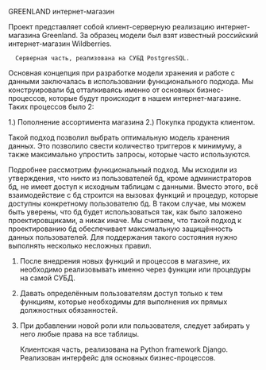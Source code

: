    GREENLAND интернет-магазин
 
  Проект представляет собой клиент-серверную реализацию интернет-магазина Greenland.
За образец модели был взят известный российский интернет-магазин Wildberries.


      Серверная часть, реализована на СУБД PostgresSQL.
 Основная концепция при разработке модели хранения и работе с данными заключалась в использовании функционального подхода.
 Мы конструировали бд отталкиваясь именно от основных бизнес-процессов, которые будут происходит в нашем интернет-магазине.
  Таких процессов было 2:
  
  1.) Пополнение ассортимента магазина
  2.) Покупка продукта клиентом.
 
 Такой подход позволил выбрать оптимальную модель хранения данных. Это позволило свести количество триггеров к минимуму, а также максимально упростить запросы, которые часто используются.
 
 Подробнее рассмотрим функциональный подход. Мы исходили из утверждения, что никто из пользователей бд, кроме администраторов бд, не имеет доступ к исходным таблицам с данными. Вместо этого, всё взаимодействие с бд строится на вызовах функций и процедур, которые доступны конкретному пользователю бд. 
 В таком случае, мы можем быть уверены, что бд будет использоваться так, как было заложено проектировщиками, а никак иначе. 
  Мы считаем, что такой подход к проектированию бд обеспечивает максимальную защищённость данных пользователей. Для поддержания такого состояния нужно выполнять несколько несложных правил.
  1. После внедрения новых функций и процессов в магазине, их необходимо реализовывать именно через функции или процедуры на самой СУБД.
  2. Давать определённым пользователям доступ только к тем функциям, которые необходимы для выполнения их прямых должностных обязанностей.
  3. При добавлении новой роли или пользователя, следует забирать у него любые права на все таблицы.


 
  
      Клиентская часть, реализована на Python framework Django.
  Реализован интерфейс для основных бизнес-процессов.
     
                    
